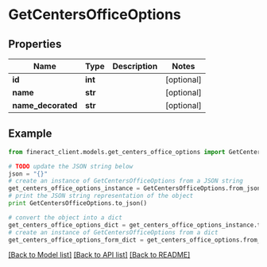 # GetCentersOfficeOptions


## Properties

Name | Type | Description | Notes
------------ | ------------- | ------------- | -------------
**id** | **int** |  | [optional] 
**name** | **str** |  | [optional] 
**name_decorated** | **str** |  | [optional] 

## Example

```python
from fineract_client.models.get_centers_office_options import GetCentersOfficeOptions

# TODO update the JSON string below
json = "{}"
# create an instance of GetCentersOfficeOptions from a JSON string
get_centers_office_options_instance = GetCentersOfficeOptions.from_json(json)
# print the JSON string representation of the object
print GetCentersOfficeOptions.to_json()

# convert the object into a dict
get_centers_office_options_dict = get_centers_office_options_instance.to_dict()
# create an instance of GetCentersOfficeOptions from a dict
get_centers_office_options_form_dict = get_centers_office_options.from_dict(get_centers_office_options_dict)
```
[[Back to Model list]](../README.md#documentation-for-models) [[Back to API list]](../README.md#documentation-for-api-endpoints) [[Back to README]](../README.md)



